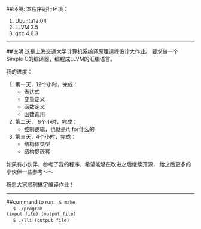 ##环境: 
本程序运行环境：
1. Ubuntu12.04
2. LLVM 3.5
3. gcc 4.6.3

--------------------------
##说明
这是上海交通大学计算机系编译原理课程设计大作业。
要求做一个Simple C的编译器，编程成LLVM的汇编语言。

我的进度：
1. 第一天，12个小时，完成：
    - 表达式
	- 变量定义
	- 函数定义
	- 函数调用
2. 第二天， 6个小时，完成：
	- 控制逻辑，也就是if, for什么的
3. 第三天，4个小时，完成：
	- 结构体类型
	- 结构提嵌套
 
如果有小伙伴，参考了我的程序，希望能够在改进之后继续开源，
给之后更多的小伙伴一些参考～～

祝愿大家顺利搞定编译作业！

---------------------------
##command to run:
<code>
$ make </br>
</code>
<code>
$ ./program (input file) (output file)</br>
</code>
<code>
$ ./lli (output file) </br>
</code>
